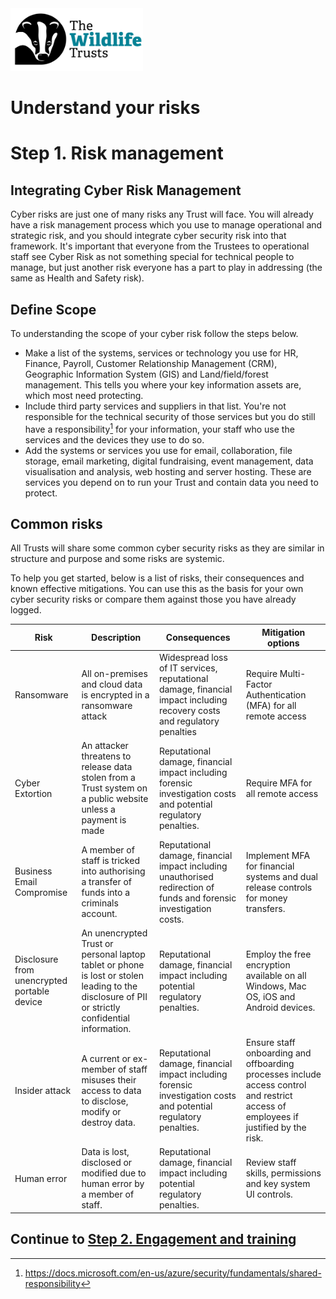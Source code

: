 <img src="/Levels/twt-logo.png" height="100">

# Understand your risks
# Step 1. Risk management

## Integrating Cyber Risk Management 
Cyber risks are just one of many risks any Trust will face.  You will already have a risk management process which you use to manage operational and strategic risk, and you should integrate cyber security risk into that framework.  It's important that everyone from the Trustees to operational staff see Cyber Risk as not something special for technical people to manage, but just another risk everyone has a part to play in addressing (the same as Health and Safety risk).  

## Define Scope
To understanding the scope of your cyber risk follow the steps below.
- Make a list of the systems, services or technology you use for HR, Finance, Payroll, Customer Relationship Management (CRM), Geographic Information System (GIS) and Land/field/forest management.  This tells you where your key information assets are, which most need protecting.
- Include third party services and suppliers in that list. You're not responsible for the technical security of those services but you do still have a responsibility[^1] for your information, your staff who use the services and the devices they use to do so.
- Add the systems or services you use for email, collaboration, file storage, email marketing, digital fundraising, event management, data visualisation and analysis, web hosting and server hosting.  These are services you depend on to run your Trust and contain data you need to protect.

[^1]: https://docs.microsoft.com/en-us/azure/security/fundamentals/shared-responsibility

## Common risks 
All Trusts will share some common cyber security risks as they are similar in structure and purpose and some risks are systemic.

To help you get started, below is a list of risks, their consequences and known effective mitigations.  You can use this as the basis for your own cyber security risks or compare them against those you have already logged.

| Risk | Description | Consequences | Mitigation options |
| ---- | ----------- | ------------ | ------------------ |
| Ransomware | All on-premises and cloud data is encrypted in a ransomware attack | Widespread loss of IT services, reputational damage, financial impact including recovery costs and regulatory penalties | Require Multi-Factor Authentication (MFA) for all remote access |
| Cyber Extortion | An attacker threatens to release data stolen from a Trust system on a public website unless a payment is made | Reputational damage, financial impact including forensic investigation costs and potential regulatory penalties. | Require MFA for all remote access|
| Business Email Compromise | A member of staff is tricked into authorising a transfer of funds into a criminals account. | Reputational damage, financial impact including unauthorised redirection of funds and forensic investigation costs. | Implement MFA for financial systems and dual release controls for money transfers. |
| Disclosure from unencrypted portable device | An unencrypted Trust or personal laptop tablet or phone is lost or stolen leading to the disclosure of PII or strictly confidential information. | Reputational damage, financial impact including potential regulatory penalties. | Employ the free encryption available on all Windows, Mac OS, iOS and Android devices. |
| Insider attack | A current or ex-member of staff misuses their access to data to disclose, modify or destroy data. | Reputational damage, financial impact including forensic investigation costs and potential regulatory penalties. | Ensure staff onboarding and offboarding processes include access control and restrict access of employees if justified by the risk. |
| Human error | Data is lost, disclosed or modified due to human error by a member of staff. | Reputational damage, financial impact including potential regulatory penalties. | Review staff skills, permissions and key system UI controls. |

## Continue to [Step 2. Engagement and training](./Step-02-Engagement-and-Training.md)